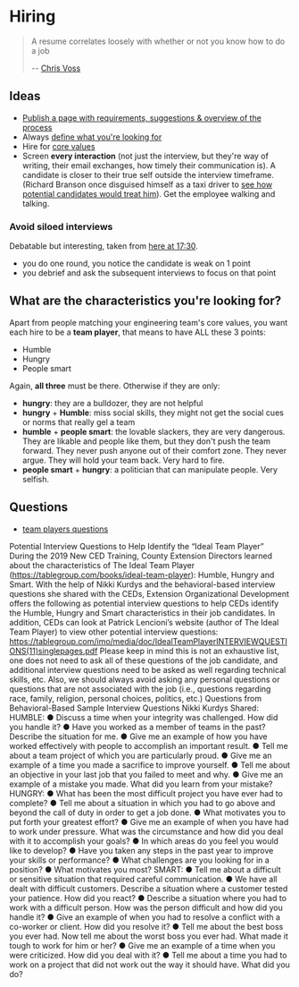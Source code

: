 # Hiring

> A resume correlates loosely with whether or not you know how to do a job
>
> -- [Chris Voss](https://youtu.be/llctqNJr2IU?t=561)

## Ideas

- [Publish a page with requirements, suggestions & overview of the process](https://asana.com/eng/interview-guide)
- Always [define what you're looking for](https://asana.com/eng/interview-guide)
- Hire for [core values](./building-a-team.md)
- Screen **every interaction** (not just the interview, but they're way of writing, their email exchanges, how timely their communication is). A candidate is closer to their true self outside the interview timeframe. (Richard Branson once disguised himself as a taxi driver to [see how potential candidates would treat him](https://business.linkedin.com/talent-solutions/blog/talent-connect/2016/richard-branson-secrets-to-recruiting-the-right-personality)). Get the employee walking and talking.

### Avoid siloed interviews

Debatable but interesting, taken from [here at 17:30](https://app.pluralsight.com/course-player?clipId=fd125e12-2e25-40a5-a750-db222264cfe4).

- you do one round, you notice the candidate is weak on 1 point
- you debrief and ask the subsequent interviews to focus on that point

## What are the characteristics you're looking for?

Apart from people matching your engineering team's core values, you want each hire to be a **team player**, that means to have ALL these 3 points:

- Humble
- Hungry
- People smart

Again, **all three** must be there. Otherwise if they are only:

- **hungry**: they are a bulldozer, they are not helpful
- **hungry** + **Humble**: miss social skills, they might not get the social cues or norms that really gel a team
- **humble** + **people smart**: the lovable slackers, they are very dangerous. They are likable and people like them, but they don't push the team forward. They never push anyone out of their comfort zone. They never argue. They will hold your team back. Very hard to fire.
- **people smart** + **hungry**: a politician that can manipulate people. Very selfish.

## Questions

- [team players questions](https://eod.ces.ncsu.edu/wp-content/uploads/2019/06/Potential-Interview-Questions-to-Help-Identify-Ideal-Team-Player.pdf?fwd=no)

Potential Interview Questions to Help Identify the “Ideal Team Player”
During the 2019 New CED Training, County Extension Directors learned about the characteristics of
The Ideal Team Player (https://tablegroup.com/books/ideal-team-player): Humble, Hungry and
Smart. With the help of Nikki Kurdys and the behavioral-based interview questions she shared with
the CEDs, Extension Organizational Development offers the following as potential interview questions
to help CEDs identify the Humble, Hungry and Smart characteristics in their job candidates. In
addition, CEDs can look at Patrick Lencioni’s website (author of The Ideal Team Player) to view other
potential interview questions:
https://tablegroup.com/imo/media/doc/IdealTeamPlayerINTERVIEWQUESTIONS(11)singlepages.pdf
Please keep in mind this is not an exhaustive list, one does not need to ask all of these questions of
the job candidate, and additional interview questions need to be asked as well regarding technical
skills, etc. Also, we should always avoid asking any personal questions or questions that are not
associated with the job (i.e., questions regarding race, family, religion, personal choices, politics, etc.)
Questions from Behavioral-Based Sample Interview Questions Nikki Kurdys Shared:
HUMBLE:
● Discuss a time when your integrity was challenged. How did you handle it?
● Have you worked as a member of teams in the past? Describe the situation for me.
● Give me an example of how you have worked effectively with people to accomplish an important result.
● Tell me about a team project of which you are particularly proud.
● Give me an example of a time you made a sacrifice to improve yourself.
● Tell me about an objective in your last job that you failed to meet and why.
● Give me an example of a mistake you made. What did you learn from your mistake?
HUNGRY:
● What has been the most difficult project you have ever had to complete?
● Tell me about a situation in which you had to go above and beyond the call of duty in order to get a job done.
● What motivates you to put forth your greatest effort?
● Give me an example of when you have had to work under pressure. What was the circumstance and how
did you deal with it to accomplish your goals?
● In which areas do you feel you would like to develop?
● Have you taken any steps in the past year to improve your skills or performance?
● What challenges are you looking for in a position?
● What motivates you most?
SMART:
● Tell me about a difficult or sensitive situation that required careful communication.
● We have all dealt with difficult customers. Describe a situation where a customer tested your patience. How
did you react?
● Describe a situation where you had to work with a difficult person. How was the person difficult and how did
you handle it?
● Give an example of when you had to resolve a conflict with a co-worker or client. How did you resolve it?
● Tell me about the best boss you ever had. Now tell me about the worst boss you ever had. What made it
tough to work for him or her?
● Give me an example of a time when you were criticized. How did you deal with it?
● Tell me about a time you had to work on a project that did not work out the way it should have. What did you
do?
